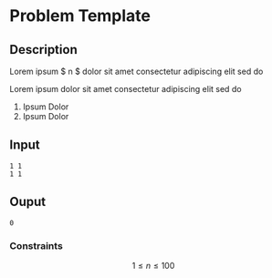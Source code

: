 # Problem Template

## Description

Lorem ipsum $ n $ dolor sit amet consectetur adipiscing elit sed do

Lorem ipsum dolor sit amet consectetur adipiscing elit sed do

1. Ipsum Dolor
2. Ipsum Dolor

## Input

```plaintext
1 1
1 1
```

## Ouput

```plaintext
0
```

### Constraints

```math
1 \leq n \leq 100
```
